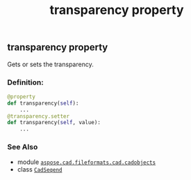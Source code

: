 ﻿---
title: transparency property
second_title: Aspose.CAD for Python via .NET API References
description: 
type: docs
weight: 370
url: /aspose.cad.fileformats.cad.cadobjects/cadseqend/transparency/
is_root: false
---

## transparency property


Gets or sets the transparency.
### Definition:
```python
@property
def transparency(self):
    ...
@transparency.setter
def transparency(self, value):
    ...
```

### See Also
* module [`aspose.cad.fileformats.cad.cadobjects`](../../)
* class [`CadSeqend`](/cad/python-net/aspose.cad.fileformats.cad.cadobjects/cadseqend)
